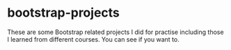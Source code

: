 # bootstrap-projects
These are some Bootstrap related projects I did for practise including those I learned from different courses. You can see if you want to.

